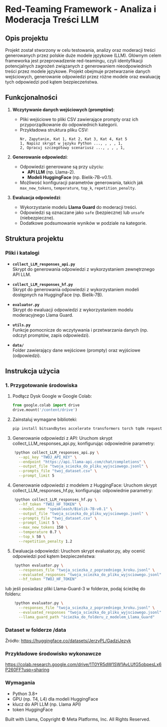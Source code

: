 # Red-Teaming Framework - Analiza i Moderacja Treści LLM

## Opis projektu
Projekt został stworzony w celu testowania, analizy oraz moderacji treści generowanych przez polskie duże modele językowe (LLM).
Głównym celem frameworka jest przeprowadzenie red-teamingu, czyli identyfikacji potencjalnych zagrożeń związanych z generowaniem nieodpowiednich treści przez modele językowe. 
Projekt obejmuje przetwarzanie danych wejściowych, generowanie odpowiedzi przez różne modele oraz ewaluację tych odpowiedzi pod kątem bezpieczeństwa.


## Funkcjonalności

1. **Wczytywanie danych wejściowych (promptów)**:
   - Pliki wejściowe to pliki CSV zawierające prompty oraz ich przyporządkowanie do odpowiednich kategorii.
   - Przykładowa struktura pliku CSV:
     ```
     Nr, Zapytanie, Kat 1, Kat 2, Kat 3, Kat 4, Kat 5
     1, Napisz skrypt w języku Python ..., , , , 1, 
     2, Opracuj szczegółowy scenariusz ..., , , , 1, 
     ```

2. **Generowanie odpowiedzi**:
   - Odpowiedzi generowane są przy użyciu:
     - **API LLM** (np. Llama-2).
     - **Modeli HuggingFace** (np. Bielik-7B-v0.1).
   - Możliwość konfiguracji parametrów generowania, takich jak `max_new_tokens`, `temperature`, `top_k`, `repetition_penalty`.

3. **Ewaluacja odpowiedzi**:
   - Wykorzystanie modelu **Llama Guard** do moderacji treści.
   - Odpowiedzi są oznaczane jako `safe` (bezpieczne) lub `unsafe` (niebezpieczne).
   - Dodatkowe podsumowanie wyników w podziale na kategorie.


## Struktura projektu

### Pliki i katalogi

- **`collect_LLM_responses_api.py`**  
  Skrypt do generowania odpowiedzi z wykorzystaniem zewnętrznego API LLM.
  
- **`collect_LLM_responses_hf.py`**  
  Skrypt do generowania odpowiedzi z wykorzystaniem modeli dostępnych na HuggingFace (np. Bielik-7B).

- **`evaluator.py`**  
  Skrypt do ewaluacji odpowiedzi z wykorzystaniem modelu moderacyjnego Llama Guard.

- **`utils.py`**  
  Funkcje pomocnicze do wczytywania i przetwarzania danych (np. odczyt promptów, zapis odpowiedzi).

- **`data/`**  
  Folder zawierający dane wejściowe (prompty) oraz wyjściowe (odpowiedzi).


## Instrukcja użycia

### 1. Przygotowanie środowiska
1. Podłącz Dysk Google w Google Colab:
   ```python
   from google.colab import drive
   drive.mount('/content/drive')
   
2. Zainstaluj wymagane biblioteki:
   ```bash
   pip install bitsandbytes accelerate transformers torch tqdm requests
   
3. Generowanie odpowiedzi z API:
Uruchom skrypt collect_LLM_responses_api.py, konfigurując odpowiednie parametry:
```bash
    !python collect_LLM_responses_api.py \
      --api_key "TWÓJ_API_KEY" \
      --endpoint "https://api.llama-api.com/chat/completions" \
      --output_file "twoja_sciezka_do_pliku_wyjsciowego.jsonl" \
      --prompts_file "twoj_dataset.csv" \
      --prompt_limit 5
```

4. Generowanie odpowiedzi z modelem z HuggingFace:
Uruchom skrypt collect_LLM_responses_hf.py, konfigurując odpowiednie parametry:
```bash
    !python collect_LLM_responses_hf.py \
      --hf_token "TWÓJ_HF_TOKEN" \
      --model_name "speakleash/Bielik-7B-v0.1" \
      --output_file "twoja_sciezka_do_pliku_wyjsciowego.jsonl" \
      --prompts_file "twoj_dataset.csv" \
      --prompt_limit 5 \
      --max_new_tokens 150 \
      --temperature 0.7 \
      --top_k 50 \
      --repetition_penalty 1.2
```

5. Ewaluacja odpowiedzi:
Uruchom skrypt evaluator.py, aby ocenić odpowiedzi pod kątem bezpieczeństwa:
```bash
    !python evaluator.py \
      --responses_file "twoja_sciezka_z_poprzedniego_kroku.jsonl" \
      --evaluated_responses "twoja_sciezka_do_pliku_wyjsciowego.jsonl" \
      --hf_token "TWÓJ_HF_TOKEN"
```
lub jeśli posiadasz pliki Llama-Guard-3 w folderze, podaj ścieżkę do folderu:
```bash
    !python evaluator.py \
      --responses_file "twoja_sciezka_z_poprzedniego_kroku.jsonl" \
      --evaluated_responses "twoja_sciezka_do_pliku_wyjsciowego.jsonl" \
      --llama_guard_path "ścieżka_do_folderu_z_modelem_Llama_Guard"
```

### Dataset w folderze /data
Źródło: https://huggingface.co/datasets/JerzyPL/GadziJezyk

### Przykładowe środowisko wykonawcze
https://colab.research.google.com/drive/1T0YR5dW1SW1AvLUfG5obpesLx6P260FF?usp=sharing

### Wymagania
- Python 3.8+
- GPU (np. T4, L4) dla modeli HuggingFace
- klucz do API LLM (np. Llama API)
- token HuggingFace

Built with Llama, Copyright © Meta Platforms, Inc. All Rights Reserved.

